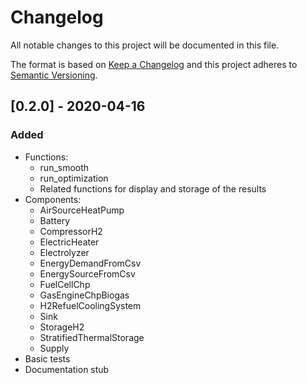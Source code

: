 # Changelog
All notable changes to this project will be documented in this file.

The format is based on [Keep a Changelog](http://keepachangelog.com/en/1.0.0/)
and this project adheres to [Semantic Versioning](http://semver.org/spec/v2.0.0.html).

## [0.2.0] - 2020-04-16

### Added
- Functions:
    - run\_smooth
    - run\_optimization
    - Related functions for display and storage of the results
- Components:
    - AirSourceHeatPump
    - Battery
    - CompressorH2
    - ElectricHeater
    - Electrolyzer
    - EnergyDemandFromCsv
    - EnergySourceFromCsv
    - FuelCellChp
    - GasEngineChpBiogas
    - H2RefuelCoolingSystem
    - Sink
    - StorageH2
    - StratifiedThermalStorage
    - Supply
- Basic tests
- Documentation stub

